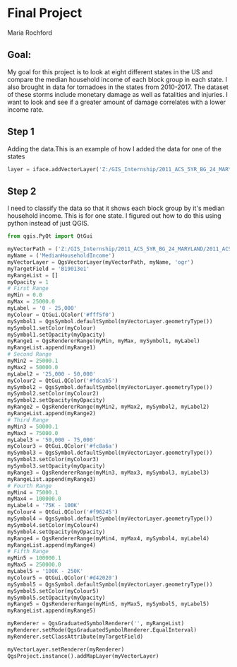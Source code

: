 # Final Project
Maria Rochford

## Goal:
My goal for this project is to look at eight different states in the US and compare the median household income of each block group in each state. I also brought in data for tornadoes in the states from 2010-2017. The dataset of these storms include monetary damage as well as fatalities and injuries. I want to look and see if a greater amount of damage correlates with a lower income rate.

## Step 1
Adding the data.This is an example of how I added the data for one of the states
```python
layer = iface.addVectorLayer('Z:/GIS_Internship/2011_ACS_5YR_BG_24_MARYLAND/2011_ACS_5YR_BG_24_MARYLAND.shp', 'Median Household Income', 'ogr')
```
## Step 2
I need to classify the data so that it shows each block group by it's median household income. This is for one state. I figured out how to do this using python instead of just QGIS.
```python
from qgis.PyQt import QtGui

myVectorPath = ('Z:/GIS_Internship/2011_ACS_5YR_BG_24_MARYLAND/2011_ACS_5YR_BG_24_MARYLAND.shp')
myName = ('MedianHouseholdIncome')
myVectorLayer = QgsVectorLayer(myVectorPath, myName, 'ogr')
myTargetField = 'B19013e1'
myRangeList = []
myOpacity = 1
# First Range
myMin = 0.0
myMax = 25000.0
myLabel = '0 - 25,000'
myColour = QtGui.QColor('#fff5f0')
mySymbol1 = QgsSymbol.defaultSymbol(myVectorLayer.geometryType())
mySymbol1.setColor(myColour)
mySymbol1.setOpacity(myOpacity)
myRange1 = QgsRendererRange(myMin, myMax, mySymbol1, myLabel)
myRangeList.append(myRange1)
# Second Range
myMin2 = 25000.1
myMax2 = 50000.0
myLabel2 = '25,000 - 50,000'
myColour2 = QtGui.QColor('#fdcab5')
mySymbol2 = QgsSymbol.defaultSymbol(myVectorLayer.geometryType())
mySymbol2.setColor(myColour2)
mySymbol2.setOpacity(myOpacity)
myRange2 = QgsRendererRange(myMin2, myMax2, mySymbol2, myLabel2)
myRangeList.append(myRange2)
# Third Range
myMin3 = 50000.1
myMax3 = 75000.0
myLabel3 = '50,000 - 75,000'
myColour3 = QtGui.QColor('#fc8a6a')
mySymbol3 = QgsSymbol.defaultSymbol(myVectorLayer.geometryType())
mySymbol3.setColor(myColour3)
mySymbol3.setOpacity(myOpacity)
myRange3 = QgsRendererRange(myMin3, myMax3, mySymbol3, myLabel3)
myRangeList.append(myRange3)
# Fourth Range
myMin4 = 75000.1
myMax4 = 100000.0
myLabel4 = '75K - 100K'
myColour4 = QtGui.QColor('#f96245')
mySymbol4 = QgsSymbol.defaultSymbol(myVectorLayer.geometryType())
mySymbol4.setColor(myColour4)
mySymbol4.setOpacity(myOpacity)
myRange4 = QgsRendererRange(myMin4, myMax4, mySymbol4, myLabel4)
myRangeList.append(myRange4)
# Fifth Range
myMin5 = 100000.1
myMax5 = 250000.0
myLabel5 = '100K - 250K'
myColour5 = QtGui.QColor('#d42020')
mySymbol5 = QgsSymbol.defaultSymbol(myVectorLayer.geometryType())
mySymbol5.setColor(myColour5)
mySymbol5.setOpacity(myOpacity)
myRange5 = QgsRendererRange(myMin5, myMax5, mySymbol5, myLabel5)
myRangeList.append(myRange5)

myRenderer = QgsGraduatedSymbolRenderer('', myRangeList)
myRenderer.setMode(QgsGraduatedSymbolRenderer.EqualInterval)
myRenderer.setClassAttribute(myTargetField)

myVectorLayer.setRenderer(myRenderer)
QgsProject.instance().addMapLayer(myVectorLayer)
```
